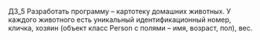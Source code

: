 ДЗ_5
Разработать программу – картотеку домашних животных. 
У каждого животного есть уникальный идентификационный номер, 
кличка, хозяин (объект класс Person с полями – имя, возраст, пол), вес.